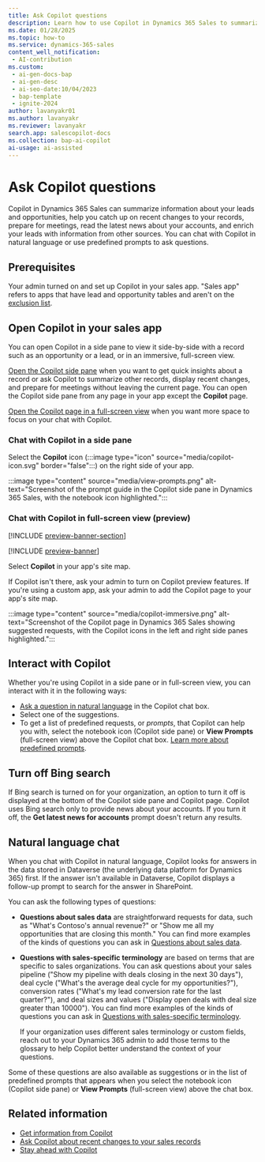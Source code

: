 ```yaml
---
title: Ask Copilot questions
description: Learn how to use Copilot in Dynamics 365 Sales to summarize sales records, catch up on recent changes, prepare for meetings, and answer sales-related questions.
ms.date: 01/28/2025
ms.topic: how-to
ms.service: dynamics-365-sales
content_well_notification:
 - AI-contribution
ms.custom:
 - ai-gen-docs-bap
 - ai-gen-desc
 - ai-seo-date:10/04/2023
 - bap-template
 - ignite-2024
author: lavanyakr01
ms.author: lavanyakr
ms.reviewer: lavanyakr
search.app: salescopilot-docs
ms.collection: bap-ai-copilot
ai-usage: ai-assisted
---
```


# Ask Copilot questions

Copilot in Dynamics 365 Sales can summarize information about your leads and opportunities, help you catch up on recent changes to your records, prepare for meetings, read the latest news about your accounts, and enrich your leads with information from other sources. You can chat with Copilot in natural language or use predefined prompts to ask questions.

## Prerequisites

Your admin turned on and set up Copilot in your sales app. "Sales app" refers to apps that have lead and opportunity tables and aren't on the [exclusion list](sales-copilot-faq.md#are-there-any-applications-where-copilot-in-dynamics-365-sales-cant-be-used).

## Open Copilot in your sales app

You can open Copilot in a side pane to view it side-by-side with a record such as an opportunity or a lead, or in an immersive, full-screen view.

[Open the Copilot side pane](#chat-with-copilot-in-a-side-pane) when you want to get quick insights about a record or ask Copilot to summarize other records, display recent changes, and prepare for meetings without leaving the current page. You can open the Copilot side pane from any page in your app except the **Copilot** page.

[Open the Copilot page in a full-screen view](#chat-with-copilot-in-full-screen-view-preview) when you want more space to focus on your chat with Copilot.

<a name=open-copilot-sidepane></a>

### Chat with Copilot in a side pane

Select the **Copilot** icon (:::image type="icon" source="media/copilot-icon.svg" border="false":::) on the right side of your app.

:::image type="content" source="media/view-prompts.png" alt-text="Screenshot of the prompt guide in the Copilot side pane in Dynamics 365 Sales, with the notebook icon highlighted.":::

<a name=open-copilot-immersive></a>

### Chat with Copilot in full-screen view (preview)

[!INCLUDE [preview-banner-section](~/../shared-content/shared/preview-includes/preview-banner-section.md)]

[!INCLUDE [preview-banner](~/../shared-content/shared/preview-includes/preview-note-d365.md)]

Select **Copilot** in your app's site map.

If Copilot isn't there, ask your admin to turn on Copilot preview features. If you're using a custom app, ask your admin to add the Copilot page to your app's site map.

:::image type="content" source="media/copilot-immersive.png" alt-text="Screenshot of the Copilot page in Dynamics 365 Sales showing suggested requests, with the Copilot icons in the left and right side panes highlighted.":::

## Interact with Copilot

Whether you're using Copilot in a side pane or in full-screen view, you can interact with it in the following ways:

- [Ask a question in natural language](#chat-with-copilot-in-NL) in the Copilot chat box.
- Select one of the suggestions.
- To get a list of predefined requests, or *prompts*, that Copilot can help you with, select the notebook icon (Copilot side pane) or **View Prompts** (full-screen view) above the Copilot chat box. [Learn more about predefined prompts](copilot-prompt-guide.md).

## Turn off Bing search

If Bing search is turned on for your organization, an option to turn it off is displayed at the bottom of the Copilot side pane and Copilot page. Copilot uses Bing search only to provide news about your accounts. If you turn it off, the **Get latest news for accounts** prompt doesn't return any results.

<a name=chat-with-copilot-in-NL></a>

## Natural language chat

When you chat with Copilot in natural language, Copilot looks for answers in the data stored in Dataverse (the underlying data platform for Dynamics 365) first. If the answer isn't available in Dataverse, Copilot displays a follow-up prompt to search for the answer in SharePoint.

You can ask the following types of questions:

- **Questions about sales data** are straightforward requests for data, such as "What's Contoso's annual revenue?" or "Show me all my opportunities that are closing this month." You can find more examples of the kinds of questions you can ask in [Questions about sales data](faqs-sales-copilot-natural-language.md#questions-about-sales-data).

- **Questions with sales-specific terminology** are based on terms that are specific to sales organizations. You can ask questions about your sales pipeline ("Show my pipeline with deals closing in the next 30 days"), deal cycle ("What's the average deal cycle for my opportunities?"), conversion rates ("What's my lead conversion rate for the last quarter?"), and deal sizes and values ("Display open deals with deal size greater than 10000"). You can find more examples of the kinds of questions you can ask in [Questions with sales-specific terminology](faqs-sales-copilot-natural-language.md#questions-with-sales-specific-terminology).

  If your organization uses different sales terminology or custom fields, reach out to your Dynamics 365 admin to add those terms to the glossary to help Copilot better understand the context of your questions.

Some of these questions are also available as suggestions or in the list of predefined prompts that appears when you select the notebook icon (Copilot side pane) or **View Prompts** (full-screen view) above the chat box.

## Related information

- [Get information from Copilot](copilot-get-information.md)
- [Ask Copilot about recent changes to your sales records](copilot-ask-questions.md)
- [Stay ahead with Copilot](copilot-stay-ahead.md)

